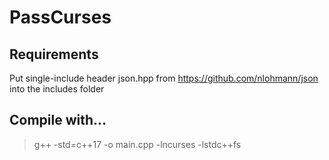 # PassCurses

## Requirements
Put single-include header json.hpp from https://github.com/nlohmann/json into the includes folder

## Compile with...
> g++ -std=c++17 -o <name-of-your-choice> main.cpp -lncurses -lstdc++fs

